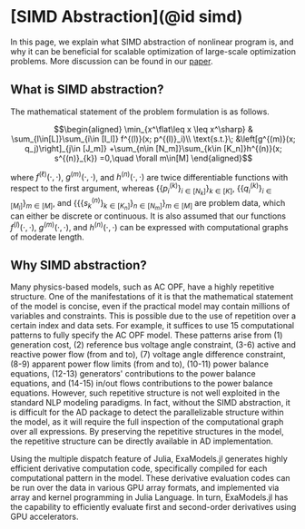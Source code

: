 # [SIMD Abstraction](@id simd)

In this page, we explain what SIMD abstraction of nonlinear program is, and why it can be beneficial for scalable optimization of large-scale optimization problems. More discussion can be found in our [paper](https://arxiv.org/abs/2307.16830).

## What is SIMD abstraction?
The mathematical statement of the problem formulation is as follows.
```math
\begin{aligned}
  \min_{x^\flat\leq x \leq x^\sharp}
  & \sum_{l\in[L]}\sum_{i\in [I_l]} f^{(l)}(x; p^{(l)}_i)\\
  \text{s.t.}\; &\left[g^{(m)}(x; q_j)\right]_{j\in [J_m]} +\sum_{n\in [N_m]}\sum_{k\in [K_n]}h^{(n)}(x; s^{(n)}_{k}) =0,\quad \forall m\in[M]
\end{aligned}
```
where $f^{(\ell)}(\cdot,\cdot)$, $g^{(m)}(\cdot,\cdot)$, and
$h^{(n)}(\cdot,\cdot)$ are twice differentiable functions with respect
to the first argument, whereas $\{\{p^{(k)}_i\}_{i\in [N_k]}\}_{k\in[K]}$,
$\{\{q^{(k)}_{i}\}_{i\in [M_l]}\}_{m\in[M]}$, and
$\{\{\{s^{(n)}_{k}\}_{k\in[K_n]}\}_{n\in[N_m]}\}_{m\in[M]}$ are
problem data, which can either be discrete or continuous.
It is also assumed
that our functions $f^{(l)}(\cdot,\cdot)$, $g^{(m)}(\cdot,\cdot)$, and
$h^{(n)}(\cdot,\cdot)$ can be expressed with computational
graphs of moderate length. 

## Why SIMD abstraction?
Many physics-based models, such as AC OPF, have a highly repetitive
structure. One of the manifestations of it is that the mathematical
statement of the model is concise, even if the practical model may contain
millions of variables and constraints. This is possible due to the use of
repetition over a certain index and data sets. For example,
it suffices to use 15 computational patterns to fully specify the
AC OPF model. These patterns arise from (1) generation cost, (2) reference
bus voltage angle constraint, (3-6) active and reactive power flow (from and to),
(7) voltage angle difference constraint, (8-9) apparent
power flow limits (from and to), (10-11) power balance equations,
(12-13) generators' contributions to the power balance equations, and
(14-15) in/out flows contributions to the power balance
equations. However, such repetitive structure is not well exploited in
the standard NLP modeling paradigms. In fact, without the SIMD
abstraction, it is difficult for the AD package to detect the
parallelizable structure within the model, as it will require the full
inspection of the computational graph over all expressions.  By
preserving the repetitive structures in the model, the repetitive
structure can be directly available in AD implementation.

Using the multiple dispatch feature of Julia, ExaModels.jl generates
highly efficient derivative computation code, specifically compiled
for each computational pattern in the model. These derivative evaluation codes can be run over the data in various GPU array formats,
and implemented via array and kernel programming in Julia Language. In
turn, ExaModels.jl has the capability to efficiently evaluate first and
second-order derivatives using GPU accelerators.

